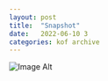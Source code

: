 ```yaml
---
layout:	post
title:	"Snapshot"
date:	2022-06-10 3
categories:	kof archive
---
```


![Image Alt](https://k0f.github.io/assets/2022-06-10-185002.jpg)